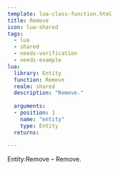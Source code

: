 ```yaml
---
template: lua-class-function.html
title: Remove
icon: lua-shared
tags:
  - lua
  - shared
  - needs-verification
  - needs-example
lua:
  library: Entity
  function: Remove
  realm: shared
  description: "Remove."
  
  arguments:
  - position: 1
    name: "entity"
    type: Entity
  returns:
    
---
```


<div class="lua__search__keywords">
Entity:Remove &#x2013; Remove.
</div>
